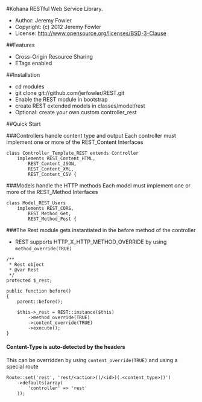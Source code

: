 #Kohana RESTful Web Service Library.

* Author:     Jeremy Fowler
* Copyright:  (c) 2012 Jeremy Fowler
* License:    http://www.opensource.org/licenses/BSD-3-Clause

##Features
* Cross-Origin Resource Sharing
* ETags enabled

##Installation

* cd modules
* git clone git://github.com/jerfowler/REST.git
* Enable the REST module in bootstrap
* create REST extended models in classes/model/rest
* Optional: create your own custom controller_rest

##Quick Start

###Controllers handle content type and output
Each controller must implement one or more of the REST_Content Interfaces

```
class Controller_Template_REST extends Controller
	implements REST_Content_HTML,
		REST_Content_JSON,
		REST_Content_XML,
		REST_Content_CSV {
```

###Models handle the HTTP methods
Each model must implement one or more of the REST_Method Interfaces

```
class Model_REST_Users
	implements REST_CORS,
		REST_Method_Get,
		REST_Method_Post {
```

###The Rest module gets instantiated in the before method of the controller
* REST supports HTTP_X_HTTP_METHOD_OVERRIDE by using `method_override(TRUE)`

```
/**
 * Rest object
 * @var Rest
 */
protected $_rest;

public function before()
{
	parent::before();

	$this->_rest = REST::instance($this)
		->method_override(TRUE)
		->content_override(TRUE)
		->execute();
}
```
#### Content-Type is auto-detected by the headers
This can be overridden by using `content_override(TRUE)` and using a special route

```
Route::set('rest', 'rest/<action>((/<id>)(.<content_type>))')
	->defaults(array(
		'controller' => 'rest'
	));
```
